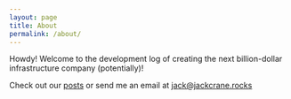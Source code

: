 ```yaml
---
layout: page
title: About
permalink: /about/
---
```


Howdy! Welcome to the development log of creating the next billion-dollar infrastructure company (potentially)!

Check out our [posts](/) or send me an email at [jack@jackcrane.rocks](mailto:jack@jackcrane.rocks)